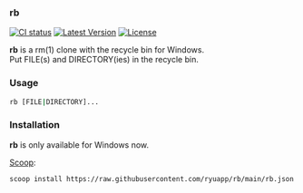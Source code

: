 ### rb

<a href="https://github.com/ryuapp/rb/actions?query=workflow%3ACI"><img alt="CI status" src="https://github.com/ryuapp/rb/workflows/CI/badge.svg"></a> <a href="https://github.com/ryuapp/rb/releases/latest"><img alt="Latest Version" src="https://img.shields.io/github/v/tag/ryuapp/rb?label=Latest%20Version"></a> <a href="https://github.com/ryuapp/rb/blob/main/LICENSE"><img alt="License" src="https://img.shields.io/badge/License-MIT-blue"></a>

**rb** is a rm(1) clone with the recycle bin for Windows.\
Put FILE(s) and DIRECTORY(ies) in the recycle bin.

### Usage

```sh
rb [FILE|DIRECTORY]...
```

### Installation

**rb** is only available for Windows now.

[Scoop](https://scoop.sh):

```bash
scoop install https://raw.githubusercontent.com/ryuapp/rb/main/rb.json
```

